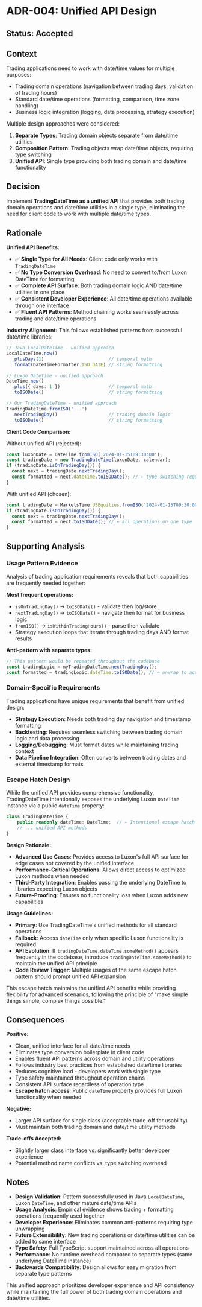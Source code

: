 # ADR-004: Unified API Design

## Status: Accepted

## Context

Trading applications need to work with date/time values for multiple purposes:
- Trading domain operations (navigation between trading days, validation of trading hours)
- Standard date/time operations (formatting, comparison, time zone handling)
- Business logic integration (logging, data processing, strategy execution)

Multiple design approaches were considered:
1. **Separate Types**: Trading domain objects separate from date/time utilities
2. **Composition Pattern**: Trading objects wrap date/time objects, requiring type switching
3. **Unified API**: Single type providing both trading domain and date/time functionality

## Decision

Implement **TradingDateTime as a unified API** that provides both trading domain operations and date/time utilities in a single type, eliminating the need for client code to work with multiple date/time types.

## Rationale

**Unified API Benefits:**
- ✅ **Single Type for All Needs**: Client code only works with `TradingDateTime`
- ✅ **No Type Conversion Overhead**: No need to convert to/from Luxon DateTime for formatting
- ✅ **Complete API Surface**: Both trading domain logic AND date/time utilities in one place
- ✅ **Consistent Developer Experience**: All date/time operations available through one interface
- ✅ **Fluent API Patterns**: Method chaining works seamlessly across trading and date/time operations

**Industry Alignment:**
This follows established patterns from successful date/time libraries:

```typescript
// Java LocalDateTime - unified approach
LocalDateTime.now()
  .plusDays(1)                        // temporal math
  .format(DateTimeFormatter.ISO_DATE) // string formatting

// Luxon DateTime - unified approach
DateTime.now()
  .plus({ days: 1 })                  // temporal math
  .toISODate()                        // string formatting

// Our TradingDateTime - unified approach
TradingDateTime.fromISO('...')
  .nextTradingDay()                   // trading domain logic
  .toISODate()                        // string formatting
```

**Client Code Comparison:**

Without unified API (rejected):
```typescript
const luxonDate = DateTime.fromISO('2024-01-15T09:30:00');
const tradingDate = new TradingDateTime(luxonDate, calendar);
if (tradingDate.isOnTradingDay()) {
  const next = tradingDate.nextTradingDay();
  const formatted = next.dateTime.toISODate(); // ← type switching required
}
```

With unified API (chosen):
```typescript
const tradingDate = MarketsTime.USEquities.fromISO('2024-01-15T09:30:00');
if (tradingDate.isOnTradingDay()) {
  const next = tradingDate.nextTradingDay();
  const formatted = next.toISODate(); // ← all operations on one type
}
```

## Supporting Analysis

### Usage Pattern Evidence

Analysis of trading application requirements reveals that both capabilities are frequently needed together:

**Most frequent operations:**
- `isOnTradingDay()` → `toISODate()` - validate then log/store
- `nextTradingDay()` → `toISODate()` - navigate then format for business logic
- `fromISO()` → `isWithinTradingHours()` - parse then validate
- Strategy execution loops that iterate through trading days AND format results

**Anti-pattern with separate types:**
```typescript
// This pattern would be repeated throughout the codebase
const tradingLogic = myTradingDateTime.nextTradingDay();
const formatted = tradingLogic.dateTime.toISODate(); // ← unwrap to access formatting
```

### Domain-Specific Requirements

Trading applications have unique requirements that benefit from unified design:
- **Strategy Execution**: Needs both trading day navigation and timestamp formatting
- **Backtesting**: Requires seamless switching between trading domain logic and data processing
- **Logging/Debugging**: Must format dates while maintaining trading context
- **Data Pipeline Integration**: Often converts between trading dates and external timestamp formats

### Escape Hatch Design

While the unified API provides comprehensive functionality, TradingDateTime intentionally exposes the underlying Luxon `DateTime` instance via a public `dateTime` property:

```typescript
class TradingDateTime {
    public readonly dateTime: DateTime;  // ← Intentional escape hatch
    // ... unified API methods
}
```

**Design Rationale:**
- **Advanced Use Cases**: Provides access to Luxon's full API surface for edge cases not covered by the unified interface
- **Performance-Critical Operations**: Allows direct access to optimized Luxon methods when needed
- **Third-Party Integration**: Enables passing the underlying DateTime to libraries expecting Luxon objects
- **Future-Proofing**: Ensures no functionality loss when Luxon adds new capabilities

**Usage Guidelines:**
- **Primary**: Use TradingDateTime's unified methods for all standard operations
- **Fallback**: Access `dateTime` only when specific Luxon functionality is required
- **API Evolution**: If `tradingDateTime.dateTime.someMethod()` appears frequently in the codebase, introduce `tradingDateTime.someMethod()` to maintain the unified API principle
- **Code Review Trigger**: Multiple usages of the same escape hatch pattern should prompt unified API expansion

This escape hatch maintains the unified API benefits while providing flexibility for advanced scenarios, following the principle of "make simple things simple, complex things possible."

## Consequences

**Positive:**
- Clean, unified interface for all date/time needs
- Eliminates type conversion boilerplate in client code
- Enables fluent API patterns across domain and utility operations
- Follows industry best practices from established date/time libraries
- Reduces cognitive load - developers work with single type
- Type safety maintained throughout operation chains
- Consistent API surface regardless of operation type
- **Escape hatch access**: Public `dateTime` property provides full Luxon functionality when needed

**Negative:**
- Larger API surface for single class (acceptable trade-off for usability)
- Must maintain both trading domain and date/time utility methods

**Trade-offs Accepted:**
- Slightly larger class interface vs. significantly better developer experience
- Potential method name conflicts vs. type switching overhead

## Notes

- **Design Validation**: Pattern successfully used in Java `LocalDateTime`, Luxon `DateTime`, and other mature date/time APIs
- **Usage Analysis**: Empirical evidence shows trading + formatting operations frequently used together
- **Developer Experience**: Eliminates common anti-patterns requiring type unwrapping
- **Future Extensibility**: New trading operations or date/time utilities can be added to same interface
- **Type Safety**: Full TypeScript support maintained across all operations
- **Performance**: No runtime overhead compared to separate types (same underlying DateTime instance)
- **Backwards Compatibility**: Design allows for easy migration from separate type patterns

This unified approach prioritizes developer experience and API consistency while maintaining the full power of both trading domain operations and date/time utilities.
